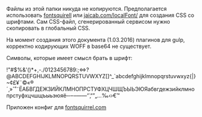 Файлы из этой папки никуда не копируются. Предполагается использовать [fontsquirell](http://www.fontsquirrel.com/tools/webfont-generator) или [jaicab.com/localFont/](http://jaicab.com/localFont/) для создания CSS со шрифтами. Сам CSS-файл, сгенерированный сервисом нужно скопировать в глобальный CSS.

На момент создания этого документа (1.03.2016) плагинов для gulp, корректно кодирующих WOFF в base64 не существует.

Символы, которые имеет смысл брать в шрифт: 

 !"#$%&'()*+,-./0123456789:;<=>?@ABCDEFGHIJKLMNOPQRSTUVWXYZ[\]^_`abcdefghijklmnopqrstuvwxyz{|}~¢£¥¨©«®´¸»ˆ˚˜ЁАБВГДЕЖЗИЙКЛМНОПРСТУФХЦЧШЩЪЫЬЭЮЯабвгдежзийклмнопрстуфхцчшщъыьэюяё‐‑‒–—―‘’‚“”„…‰‹›€™

Приложен конфиг для [fontsquirrel.com](http://www.fontsquirrel.com/tools/webfont-generator)
